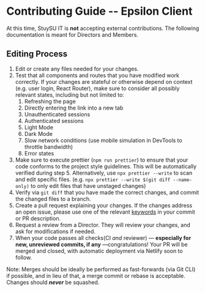 # Contributing Guide -- Epsilon Client

At this time, StuySU IT is **not** accepting external contributions.
The following documentation is meant for Directors and Members.

## Editing Process

1. Edit or create any files needed for your changes.
2. Test that all components and routes that you have modified work correctly. If
   your changes are stateful or otherwise depend on context (e.g. user login,
   React Router), make sure to consider all possibly relevant states, including
   but not limited to:
    1. Refreshing the page
    2. Directly entering the link into a new tab
    3. Unauthenticated sessions
    4. Authenticated sessions
    5. Light Mode
    6. Dark Mode
    7. Slow network conditions (use mobile simulation in DevTools to throttle
       bandwidth)
    8. Error states
3. Make sure to execute prettier (`npm run prettier`) to ensure that your code
   conforms to the project style guidelines. This will be automatically verified
   during step 5. Alternatively, use `npx prettier --write` to scan and edit
   specific files. (e.g. `npx prettier --write $(git diff --name-only)` to
   only edit files that have unstaged changes)
4. Verify via `git diff` that you have made the correct changes, and commit the
   changed files to a branch.
5. Create a pull request explaining your changes. If the changes address an open
   issue, please use one of the
   relevant [keywords](https://docs.github.com/en/get-started/writing-on-github/working-with-advanced-formatting/using-keywords-in-issues-and-pull-requests)
   in your commit or PR description.
6. Request a review from a Director. They will review your changes, and ask for
   modifications if needed.
7. When your code passes all checks(CI _and_ reviewer) — **especially for new, unreviewed commits, if any** —congratulations! Your PR will be merged and
   closed, with automatic deployment via Netlify soon to follow.

Note: Merges should be ideally be performed as fast-forwards (via Git CLI)
if possible, and in lieu of that, a merge commit or rebase is acceptable.
Changes should **_never_** be squashed.
